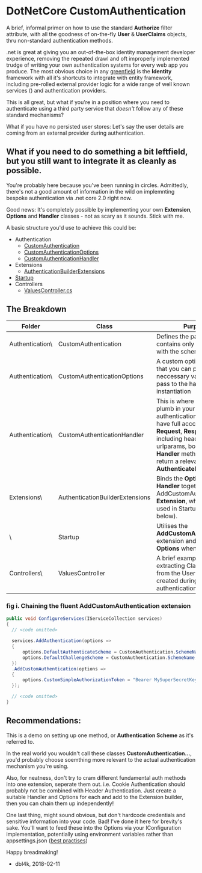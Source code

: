 # DotNetCore CustomAuthentication

A brief, informal primer on how to use the standard **Authorize** filter attribute, with all the goodness of on-the-fly **User** & **UserClaims** objects, thru non-standard authentication methods.

.net is great at giving you an out-of-the-box identity management developer experience, removing the repeated drawl and oft improperly implemented trudge of writing your own authentication systems for every web app you produce. 
The most obvious choice in any [greenfield](https://en.wikipedia.org/wiki/Greenfield_project) is the **Identity** framework with all it's shortcuts to integrate 
with entity framework, including pre-rolled external provider logic for a wide range of well known services () and authentication providers.

This is all great, but what if you're in a position where you need to authenticate using a third party service that *doesn't* follow any of these standard mechanisms? 

What if you have no persisted user stores: Let's say the user details are coming from an external provider during authentication. 

## What if you need to do something a bit leftfield, but you still want to integrate it as cleanly as possible.

You're probably here because you've been running in circles. Admittedly, there's not a good amount of information in the wild on implemnting bespoke authentication via .net core 2.0 right now.

Good news: It's completely possible by implementing your own **Extension**, **Options** and **Handler** classes - not as scary as it sounds. Stick with me.

A basic structure you'd use to achieve this could be:

* Authentication 
  * [CustomAuthentication](https://github.com/dbl4k/DotNetCoreCustomAuthentication/blob/master/DotNetCoreCustomAuthentication/Authentication/CustomAuthentication.cs)
  * [CustomAuthenticationOptions](https://github.com/dbl4k/DotNetCoreCustomAuthentication/blob/master/DotNetCoreCustomAuthentication/Authentication/CustomAuthenticationOptions.cs)
  * [CustomAuthenticationHandler](https://github.com/dbl4k/DotNetCoreCustomAuthentication/blob/master/DotNetCoreCustomAuthentication/Authentication/CustomAuthenticationHandler.cs)
* Extensions
  * [AuthenticationBuilderExtensions](https://github.com/dbl4k/DotNetCoreCustomAuthentication/blob/master/DotNetCoreCustomAuthentication/Extensions/AuthenticationBuilderExtensions.cs)
* [Startup](https://github.com/dbl4k/DotNetCoreCustomAuthentication/blob/master/DotNetCoreCustomAuthentication/Startup.cs)
* Controllers
  * [ValuesController.cs](https://github.com/dbl4k/DotNetCoreCustomAuthentication/blob/master/DotNetCoreCustomAuthentication/Controllers/ValuesController.cs)
## The Breakdown

Folder          | Class                           | Purpose
---             | ---                             | ---
Authentication\ | CustomAuthentication            | Defines the partial class, contains only a constant with the scheme name.
Authentication\ | CustomAuthenticationOptions     | A custom options object that you can populate with neccessary values and pass to the handler during instantiation
Authentication\ | CustomAuthenticationHandler     | This is where you can plumb in your custom authentication logic, you have full acccess to the **Request**, **Response** including headers, cookies, urlparams, body etc.. The **Handler** method must return a relevant **AuthenticateResult**.
Extensions\     | AuthenticationBuilderExtensions | Binds the **Options** and **Handler** together into an AddCustomAuthentication **Extension**, which will be used in Startup (see fig i. below).
\               | Startup                         | Utilises the **AddCustomAuthentication** extension and passes it the **Options** when needed.
Controllers\    | ValuesController                | A brief example of extracting Claims values from the User object we created during authentication.

### fig i. Chaining the fluent **AddCustomAuthentication** extension
```csharp
public void ConfigureServices(IServiceCollection services)
{
  // <code omitted>
 
  services.AddAuthentication(options =>
  {
      options.DefaultAuthenticateScheme = CustomAuthentication.SchemeName;
      options.DefaultChallengeScheme = CustomAuthentication.SchemeName;
  })
  .AddCustomAuthentication(options =>
  {
      options.CustomSimpleAuthorizationToken = "Bearer MySuperSecretKey";
  });

  // <code omitted>
}
```

## Recommendations: 

This is a demo on setting up one method, or **Authentication Scheme** as it's referred to. 

In the real world you wouldn't call these classes **CustomAuthentication...**, you'd probably choose soemthing more relevant to the actual authentication mechanism you're using.

Also, for neatness, don't try to cram different fundamental auth methods into one extension, seperate them out. i.e. Cookie Authentication should probably not be combined with Header Authentication. Just create a suitable Handler and Options for each and add to the Extension builder, then you can chain them up independently!


One last thing, might sound obvious, but don't hardcode credentials and sensitive information into your code. Bad! I've done it here for brevity's sake. You'll want to feed these into the Options via your IConfiguration implementation, potentially using environment variables rather than appsettings.json ([best practises](https://docs.microsoft.com/en-us/aspnet/core/security/app-secrets?tabs=visual-studio))

Happy breadmaking!

- dbl4k, 2018-02-11
